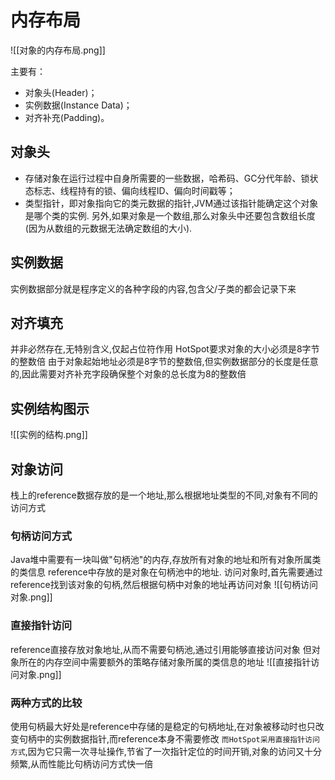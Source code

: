 # 内存布局
![[对象的内存布局.png]]

主要有：
-   对象头(Header)；
-   实例数据(Instance Data)；
-   对齐补充(Padding)。


## 对象头
-   存储对象在运行过程中自身所需要的一些数据，哈希码、GC分代年龄、锁状态标志、线程持有的锁、偏向线程ID、偏向时间戳等；
-   类型指针，即对象指向它的类元数据的指针,JVM通过该指针能确定这个对象是哪个类的实例. 另外,如果对象是一个数组,那么对象头中还要包含数组长度(因为从数组的元数据无法确定数组的大小).

## 实例数据
实例数据部分就是程序定义的各种字段的内容,包含父/子类的都会记录下来

## 对齐填充
并非必然存在,无特别含义,仅起占位符作用
HotSpot要求对象的大小必须是8字节的整数倍 由于对象起始地址必须是8字节的整数倍,但实例数据部分的长度是任意的,因此需要对齐补充字段确保整个对象的总长度为8的整数倍

## 实例结构图示

![[实例的结构.png]]


## 对象访问
栈上的reference数据存放的是一个地址,那么根据地址类型的不同,对象有不同的访问方式

### 句柄访问方式 
Java堆中需要有一块叫做"句柄池"的内存,存放所有对象的地址和所有对象所属类的类信息
reference中存放的是对象在句柄池中的地址. 访问对象时,首先需要通过reference找到该对象的句柄,然后根据句柄中对象的地址再访问对象
![[句柄访问对象.png]]


### 直接指针访问
reference直接存放对象地址,从而不需要句柄池,通过引用能够直接访问对象 但对象所在的内存空间中需要额外的策略存储对象所属的类信息的地址
![[直接指针访问对象.png]]

### 两种方式的比较
使用句柄最大好处是reference中存储的是稳定的句柄地址,在对象被移动时也只改变句柄中的实例数据指针,而reference本身不需要修改 `而HotSpot采用直接指针访问方式`,因为它只需一次寻址操作,节省了一次指针定位的时间开销,对象的访问又十分频繁,从而性能比句柄访问方式快一倍







